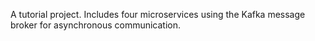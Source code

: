 A tutorial project. Includes four microservices using the Kafka message broker for asynchronous communication.
